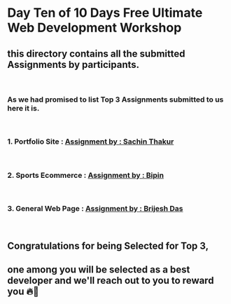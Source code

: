 # Day Ten  of 10 Days Free Ultimate Web Development Workshop </br>
## this directory contains all the submitted Assignments by participants.
</br>

### As we had promised to list Top 3 Assignments submitted to us here it is. 
</br>

### 1. Portfolio Site : [Assignment by : Sachin Thakur](Top3participants/Portfolio_sachin_thakur)

</br>

### 2. Sports Ecommerce : [Assignment by : Bipin](Top3participants/khelkud_Bipin)

</br>

### 3. General Web Page : [Assignment by : Brijesh Das](Top3participants/general_webpage_BrijeshPrasadDas)

</br>

## Congratulations for being Selected for Top 3, 
## one among you will be selected as a best developer and we'll reach out to you to reward you 🔥🎉




